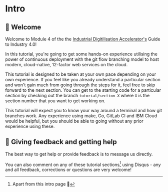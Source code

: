 # Intro

## :wave: Welcome

Welcome to Module 4 of the the [Industrial Digitilisation Accelerator's](https://www.hartree.stfc.ac.uk/Pages/IDA.aspx) Guide to Industry 4.0!

In this tutorial, you're going to get some hands-on experience utilising the power of continuous deployment with the git flow branching model to host modern, cloud-native, 12-factor web services on the cloud.

This tutorial is designed to be taken at your own pace depending on your own experience. If you feel like you already understand a particular section and won't gain much from going through the steps for it, feel free to skip forward to the next section. You can get to the starting code for a particular section by checking out the branch `tutorial/section-X` where `X` is the section number that you want to get working on.

This tutorial will expect you to know your way around a terminal and how git branches work. Any experience using make, Go, GitLab CI and IBM Cloud would be helpful, but you should be able to going without any prior experience using these.

## :speech_balloon: Giving feedback and getting help

The best way to get help or provide feedback is to message us directly.

You can also comment on any of these tutorial sections[^1] using Disqus - any and all feedback, corrections or questions are very welcome!

[^1]: Apart from this intro page :slightly_smiling_face:
